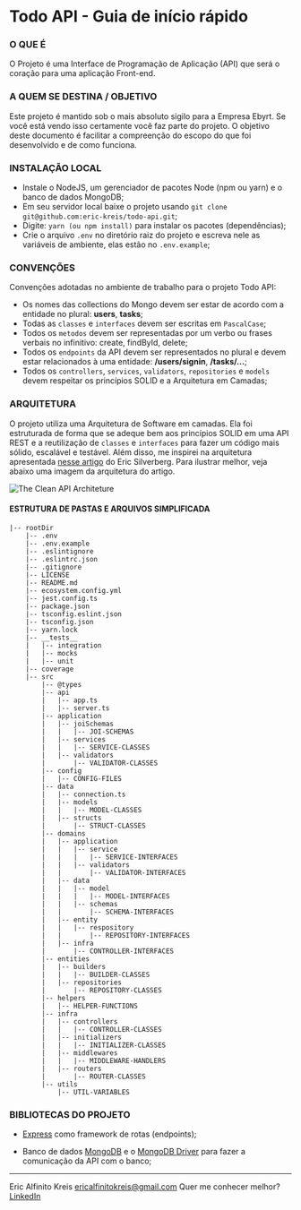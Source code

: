 # Todo API - Guia de início rápido

### O QUE É
O Projeto é uma Interface de Programação de Aplicação (API) que será o coração para uma aplicação Front-end.

### A QUEM SE DESTINA / OBJETIVO
Este projeto é mantido sob o mais absoluto sigilo para a Empresa Ebyrt. Se você está vendo isso certamente você faz parte do projeto. O objetivo deste documento é facilitar a compreenção do escopo do que foi desenvolvido e de como funciona.

### INSTALAÇÃO LOCAL
* Instale o NodeJS, um gerenciador de pacotes Node (npm ou yarn) e o banco de dados MongoDB;
* Em seu servidor local baixe o projeto usando `git clone git@github.com:eric-kreis/todo-api.git`;
* Digite: `yarn (ou npm install)` para instalar os pacotes (dependências);
* Crie o arquivo `.env` no diretório raiz do projeto e escreva nele as variáveis de ambiente, elas estão no `.env.example`;

### CONVENÇÕES
Convenções adotadas no ambiente de trabalho para o projeto Todo API:
* Os nomes das collections do Mongo devem ser estar de acordo com a entidade no plural: **users**, **tasks**;
* Todas as `classes` e `interfaces` devem ser escritas em `PascalCase`;
* Todos os `metodos` devem ser representadas por um verbo ou frases verbais no infinitivo: create, findById, delete;
* Todos os `endpoints` da API devem ser representados no plural e devem estar relacionados à uma entidade: **/users/signin**, **/tasks/...**;
* Todos os `controllers`, `services`, `validators`, `repositories` e `models` devem respeitar os princípios SOLID e a Arquitetura em Camadas;

### ARQUITETURA
O projeto utiliza uma Arquitetura de Software em camadas. Ela foi estruturada de forma que se adeque bem aos princípios SOLID em uma API REST e a reutilização de `classes` e `interfaces` para fazer um código mais sólido, escalável e testável. Além disso, me inspirei na arquitetura apresentada [nesse artigo](https://medium.com/perry-street-software-engineering/clean-api-architecture-2b57074084d5) do Eric Silverberg. Para ilustrar melhor, veja abaixo uma imagem da arquitetura do artigo.

![The Clean API Architeture](https://miro.medium.com/max/500/1*yTDpfIqqAdeKRhbHwfhrYQ.png)

#### ESTRUTURA DE PASTAS E ARQUIVOS SIMPLIFICADA
```
|-- rootDir
    |-- .env
    |-- .env.example
    |-- .eslintignore
    |-- .eslintrc.json
    |-- .gitignore
    |-- LICENSE
    |-- README.md
    |-- ecosystem.config.yml
    |-- jest.config.ts
    |-- package.json
    |-- tsconfig.eslint.json
    |-- tsconfig.json
    |-- yarn.lock
    |-- __tests__
    |   |-- integration
    |   |-- mocks
    |   |-- unit
    |-- coverage
    |-- src
        |-- @types
        |-- api
        |   |-- app.ts
        |   |-- server.ts
        |-- application
        |   |-- joiSchemas
        |   |   |-- JOI-SCHEMAS
        |   |-- services
        |   |   |-- SERVICE-CLASSES
        |   |-- validators
        |       |-- VALIDATOR-CLASSES
        |-- config
        |   |-- CONFIG-FILES
        |-- data
        |   |-- connection.ts
        |   |-- models
        |   |   |-- MODEL-CLASSES
        |   |-- structs
        |       |-- STRUCT-CLASSES
        |-- domains
        |   |-- application
        |   |   |-- service
        |   |   |   |-- SERVICE-INTERFACES
        |   |   |-- validators
        |   |       |-- VALIDATOR-INTERFACES
        |   |-- data
        |   |   |-- model
        |   |   |   |-- MODEL-INTERFACES
        |   |   |-- schemas
        |   |       |-- SCHEMA-INTERFACES
        |   |-- entity
        |   |   |-- respository
        |   |       |-- REPOSITORY-INTERFACES
        |   |-- infra
        |       |-- CONTROLLER-INTERFACES
        |-- entities
        |   |-- builders
        |   |   |-- BUILDER-CLASSES
        |   |-- repositories
        |       |-- REPOSITORY-CLASSES
        |-- helpers
        |   |-- HELPER-FUNCTIONS
        |-- infra
        |   |-- controllers
        |   |   |-- CONTROLLER-CLASSES
        |   |-- initializers
        |   |   |-- INITIALIZER-CLASSES
        |   |-- middlewares
        |   |   |-- MIDDLEWARE-HANDLERS
        |   |-- routers
        |       |-- ROUTER-CLASSES
        |-- utils
            |-- UTIL-VARIABLES
```

### BIBLIOTECAS DO PROJETO
* [Express](https://expressjs.com/pt-br/) como framework de rotas (endpoints);

* Banco de dados [MongoDB](https://www.mongodb.com/pt-br) e o [MongoDB Driver](https://docs.mongodb.com/drivers/node/current/) para fazer a comunicação da API com o banco;



---
Eric Alfinito Kreis
ericalfinitokreis@gmail.com
Quer me conhecer melhor? [LinkedIn](https://www.linkedin.com/in/eric-kreis/)
